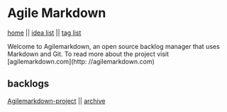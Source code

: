 # Agile Markdown

[home](index.md) || [idea list](ideas.md) || [tag list](tags.md)

Welcome to Agilemarkdown, an open source backlog manager that uses Markdown and Git. To read more about the project visit [agilemarkdown.com](http: //agilemarkdown.com)  

## backlogs

[Agilemarkdown-project](agilemarkdown-project.md) || [archive](agilemarkdown-project/archive.md)
